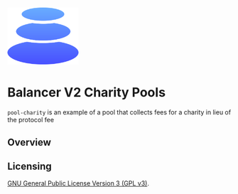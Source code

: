 # <img src="../../logo.svg" alt="Balancer" height="128px">

# Balancer V2 Charity Pools

`pool-charity` is an example of a pool that collects fees for a charity in lieu of the protocol fee

## Overview

## Licensing

[GNU General Public License Version 3 (GPL v3)](../../LICENSE).
